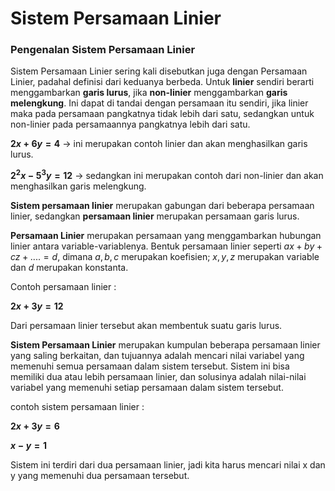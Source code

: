 # Sistem Persamaan Linier

### Pengenalan Sistem Persamaan Linier
Sistem Persamaan Linier sering kali disebutkan juga dengan Persamaan Linier, padahal definisi dari keduanya berbeda. Untuk **linier** sendiri berarti menggambarkan **garis lurus**, jika **non-linier** menggambarkan **garis melengkung**. Ini dapat di tandai dengan persamaan itu sendiri, jika linier maka pada persamaan pangkatnya tidak lebih dari satu, sedangkan untuk non-linier pada persamaannya pangkatnya lebih dari satu.

**$2x+6y=4$**  -> ini merupakan contoh linier dan akan menghasilkan garis lurus.

**$2^2x-5^3y=12$**  -> sedangkan ini merupakan contoh dari non-linier dan akan menghasilkan garis melengkung.

**Sistem persamaan linier** merupakan gabungan dari beberapa persamaan linier, sedangkan **persamaan linier** merupakan persamaan garis lurus. 

**Persamaan Linier** merupakan persamaan yang menggambarkan hubungan linier antara variable-variablenya. Bentuk persamaan linier seperti $ax + by + cz + .... = d$, dimana $a, b, c$ merupakan koefisien; $x, y, z$ merupakan variable dan $d$ merupakan konstanta.

Contoh persamaan linier :

**$2x + 3y = 12$**

Dari persamaan linier tersebut akan membentuk suatu garis lurus.


**Sistem Persamaan Linier** merupakan kumpulan beberapa persamaan linier yang saling berkaitan, dan tujuannya adalah mencari nilai variabel yang memenuhi semua persamaan dalam sistem tersebut. Sistem ini bisa memiliki dua atau lebih persamaan linier, dan solusinya adalah nilai-nilai variabel yang memenuhi setiap persamaan dalam sistem tersebut.

contoh sistem persamaan linier : 

**$2x + 3y = 6$**

**$x - y = 1$**


Sistem ini terdiri dari dua persamaan linier, jadi kita harus mencari nilai x dan y yang memenuhi dua persamaan tersebut.
